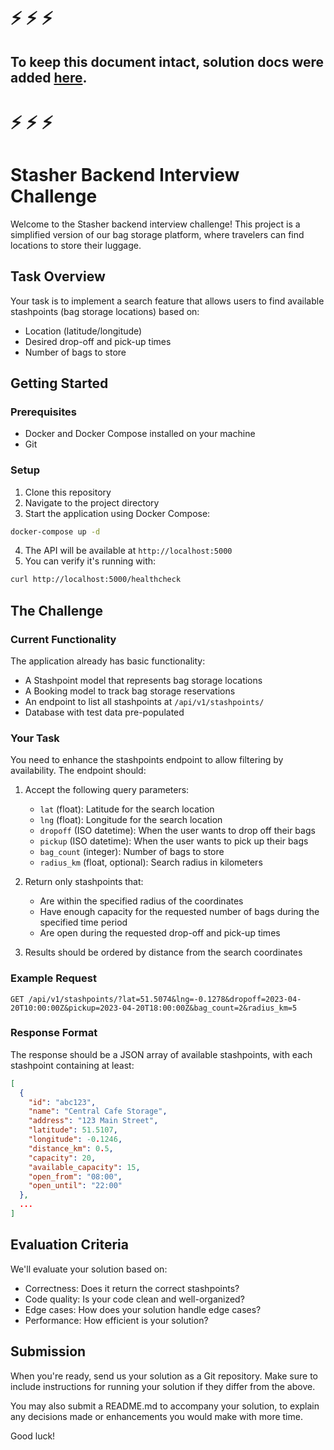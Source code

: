 # ⚡ ⚡ ⚡
## To keep this document intact, solution docs were added [here](SOLUTION.md). 
# ⚡ ⚡ ⚡ 

# Stasher Backend Interview Challenge

Welcome to the Stasher backend interview challenge! This project is a simplified version of our bag storage platform, where travelers can find locations to store their luggage.

## Task Overview

Your task is to implement a search feature that allows users to find available stashpoints (bag storage locations) based on:

- Location (latitude/longitude)
- Desired drop-off and pick-up times
- Number of bags to store

## Getting Started

### Prerequisites

- Docker and Docker Compose installed on your machine
- Git

### Setup

1. Clone this repository
2. Navigate to the project directory
3. Start the application using Docker Compose:

```bash
docker-compose up -d
```

4. The API will be available at `http://localhost:5000`
5. You can verify it's running with:

```bash
curl http://localhost:5000/healthcheck
```

## The Challenge

### Current Functionality

The application already has basic functionality:

- A Stashpoint model that represents bag storage locations
- A Booking model to track bag storage reservations
- An endpoint to list all stashpoints at `/api/v1/stashpoints/`
- Database with test data pre-populated

### Your Task

You need to enhance the stashpoints endpoint to allow filtering by availability. The endpoint should:

1. Accept the following query parameters:

   - `lat` (float): Latitude for the search location
   - `lng` (float): Longitude for the search location
   - `dropoff` (ISO datetime): When the user wants to drop off their bags
   - `pickup` (ISO datetime): When the user wants to pick up their bags
   - `bag_count` (integer): Number of bags to store
   - `radius_km` (float, optional): Search radius in kilometers

2. Return only stashpoints that:

   - Are within the specified radius of the coordinates
   - Have enough capacity for the requested number of bags during the specified time period
   - Are open during the requested drop-off and pick-up times

3. Results should be ordered by distance from the search coordinates

### Example Request

```
GET /api/v1/stashpoints/?lat=51.5074&lng=-0.1278&dropoff=2023-04-20T10:00:00Z&pickup=2023-04-20T18:00:00Z&bag_count=2&radius_km=5
```

### Response Format

The response should be a JSON array of available stashpoints, with each stashpoint containing at least:

```json
[
  {
    "id": "abc123",
    "name": "Central Cafe Storage",
    "address": "123 Main Street",
    "latitude": 51.5107,
    "longitude": -0.1246,
    "distance_km": 0.5,
    "capacity": 20,
    "available_capacity": 15,
    "open_from": "08:00",
    "open_until": "22:00"
  },
  ...
]
```

## Evaluation Criteria

We'll evaluate your solution based on:

- Correctness: Does it return the correct stashpoints?
- Code quality: Is your code clean and well-organized?
- Edge cases: How does your solution handle edge cases?
- Performance: How efficient is your solution?

## Submission

When you're ready, send us your solution as a Git repository. Make sure to include instructions for running your solution if they differ from the above.

You may also submit a README.md to accompany your solution, to explain any decisions made or enhancements you would make with more time.

Good luck!

